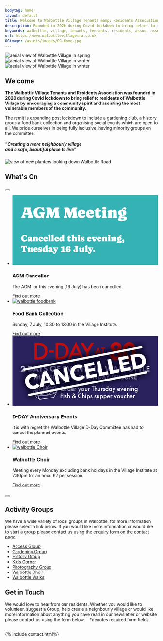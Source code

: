```yaml
---
bodytag: home
layout: default
title: Welcome to Walbottle Village Tenants &amp; Residents Association Website
description: Founded in 2020 during Covid lockdown to bring relief to residents, encouraging a community spirit and assisting vulnerable members of the community.
keywords: walbottle, village, tenants, tennants, residents, assoc, association, newcastle, newcastle upon tyne, ne158, ne15 8
url: https://www.walbottlevillagetra.co.uk
OGimage: /assets/images/OG-Home.jpg
---
```

<div class="container-fluid hidden-xs">
	<div class="row">
		<div class="mastImg">
			<div id="myCarousel" class="carousel slide carousel-fade">
    				<div class="carousel-inner">
		 			<div id="carousel-example-generic" class="carousel-fade carousel slide" data-ride="carousel">
              	 				<div class="carousel-inner" role="listbox">
							<div class="item active">
							  <img src = "/assets/images/mastheadImg-home-spring.jpg" class = "sliderImage" alt = "aerial view of Walbottle Village in spring">
							</div>
							<div class="item">
							  <img src = "/assets/images/mastheadImg-home02.jpg" class = "sliderImage" alt = "aerial view of Walbottle Village in winter">
							</div>
							<div class="item">
							  <img src = "/assets/images/mastheadImg-home03.jpg" class = "sliderImage" alt = "aerial view of Walbottle Village in winter">
							</div>
              					</div>
            				</div>
    				</div>    
			</div> <!-- /myCarousel -->
		</div> <!-- /mastImg -->
	</div> <!--/row -->
</div> <!-- /container-fluid -->
<div class="container-fluid welcome">
	<div class="row">
		<div class="col-lg-1 col-md-1 col-sm-1 col-xs-0"></div>
		<div class="welcomePanel col-lg-10 col-md-10 col-sm-10 col-xs-12 row-eq-height">
			<div class="col-lg-7 col-md-7 col-sm-12 col-xs-12">
			  <h2>Welcome</h2>
			  <p><strong>The Walbottle Village Tenants and Residents Association was founded in 2020 during Covid lockdown to bring relief to residents of Walbottle Village by encouraging a community spirit and assisting the most vulnerable members of the community.</strong></p>
			  <p>The remit is expanding post lockdown to include a gardening club, a history group a food bank collection and organising social events which are open to all. We pride ourselves in being fully inclusive, having minority groups on the committee.</p>
			  <h5>&quot;Creating a more neighbourly village<br><span>and a safe, beautiful place to live&quot;</span></h5>
			</div>
			<div class="col-lg-5 col-md-5 col-sm-12 col-xs-12 sideImg">
		    <img src="/assets/images/Walbottle-beautiful-xs.jpg" class="img-responsive hidden-md hidden-lg" alt="view of new planters looking down Walbottle Road"/>
			</div>
		</div>
		<div class="col-lg-1 col-md-1 col-sm-1 col-xs-0"></div>
	</div>
</div>
<div class="container-fluid redPanel">
	<div class="row">
		<div class="col-sm-1 col-xs-0"></div>
		<div class="col-sm-10 col-xs-12 gallerySlider">
			<h2>What's On</h2>
			<!-- feature slider -->
			<div class="row gallery-slider">
				<div class="col-xs-12 col-sm-12">
					<button type="button" class="slideLeft" id="goToPrevSlide"></button>
					<ul id="lightSlider">
						<li class="featurePane col-xs-4">
							<a href="news/#AGM" title="about tonight's AGM">
								<img src="/assets/images/AGMMeeting-Website-868x414.jpg" class="img-responsive" alt="walbottle foodbank"/></a>
							<h3>AGM Cancelled</h3>
							<p>The AGM for this evening (16 July) has been cancelled.</p>
							<a class="more" href="news/#foodbank" title="about the Food Bank">Find out more <span class="glyphicon glyphicon-triangle-right"></span></a>
						</li>
						<li class="featurePane col-xs-4">
							<a href="news/#foodbank" title="about the Food Bank">
								<img src="/assets/images/foodbank.jpg" class="img-responsive" alt="walbottle foodbank"/></a>
							<h3>Food Bank Collection</h3>
							<p>Sunday, 7 July, 10:30 to 12:00 in the Village Institute.</p>
							<a class="more" href="news/#foodbank" title="about the Food Bank">Find out more <span class="glyphicon glyphicon-triangle-right"></span></a>
						</li>
						<li class="featurePane col-xs-4">
							<a href="news/#d-day-events" title="more about the D-Day events">
							<img src="/assets/images/D-DAY-CANCELLED-868x414.jpg" class="img-responsive" alt="D-Day Anniversary events cancelled"/></a>
							<h3>D-DAY Anniversary Events</h3>
							<p>It is with regret the Walbottle Village D-Day Committee has had to cancel the planned events.</p>
							<a class="more" href="news/#d-day-events" title="more about the D-Day events">Find out more <span class="glyphicon glyphicon-triangle-right"></span></a>
						</li>
						<li class="featurePane col-xs-4">
							<a href="news/#choir" title="visit the Walbottle Choisters group page">
								<img src="/assets/images/choir.jpg" class="img-responsive" alt="walbottle Choir"/></a>
							<h3>Walbottle Choir</h3>
							<p>Meeting every Monday excluding bank holidays in the Village Institute at 7:30pm for an hour. £2 per session.</p>
							<a class="more" href="news/#choir" title="visit the Walbottle Choisters group page">Find out more <span class="glyphicon glyphicon-triangle-right"></span></a>
						</li>
					</ul>
					<button type="button" class="slideRight" id="goToNextSlide"></button>
				</div>
			</div> <!-- end art gallery light Slider -->
		</div>
		<div class="col-sm-1 col-xs-0"></div>
	</div>
</div> 
<div class="container-fluid whitePanel">
	<div class="row">
		<div class="col-sm-1 col-xs-0"></div>
		<div class="activity-contactPanel col-sm-10 col-xs-12">
			<div class="col-md-4 col-xs-12 activity">
				<h2>Activity Groups</h2>
				<p>We have a wide variety of local groups in Walbottle, for more information please select a link below. If you would like more information or would like to start a group please contact us using the <a href="/contact/" title="visit the contact page" target="_self">enquiry form on the contact page</a>.</p>
				<ul>
					<li><a href="activity_groups/access/" title="access Group" target="_self" class="ag-access" accessKey="1"><span class="glyphicon glyphicon-triangle-right"></span> Access Group</a></li>
					<li><a href="activity_groups/gardening/" title="gardening group" target="_self" class="ag-garden" accessKey="2"><span class="glyphicon glyphicon-triangle-right"></span> Gardening Group</a></li>
					<li><a href="activity_groups/history/" title="history group" target="_self" class="ag-history" accessKey="3"><span class="glyphicon glyphicon-triangle-right"></span> History Group</a></li>
					<li><a href="activity_groups/kids-corner/" title="kids corner" target="_self" class="ag-kids" accessKey="4"><span class="glyphicon glyphicon-triangle-right"></span> Kids Corner</a></li>
					<!-- <li><a href="neighbourhood_watch.html" title="neighbourhood watch" target="_self" class="activity" accessKey=""><span class="glyphicon glyphicon-triangle-right"></span> Neighbourhood Watch</a></li> -->
					<li><a href="activity_groups/photography_group/" title="photography group" target="_self" class="ag-photo" accessKey="5"><span class="glyphicon glyphicon-triangle-right"></span> Photography Group</a></li>
					<li><a href="activity_groups/choir/" title="Walbottle choir group" target="_self" class="ag-choir" accessKey="6"><span class="glyphicon glyphicon-triangle-right"></span> Walbottle Choir</a></li>
					<li><a href="activity_groups/walbottle_walks/" title="Walbottle walks group" target="_self" class="ag-walks" accessKey="7"><span class="glyphicon glyphicon-triangle-right"></span> Walbottle Walks</a></li>
				</ul>
			</div>
			<div class="col-xs-1"></div>
			<div class="col-md-7 col-xs-12 form">
				<h2>Get in Touch</h2>
				<p>We would love to hear from our residents. Whether you would like to volunteer, suggest a Group, help create a neighbourly village or would like more information about anything you have read in our newsletter or website please contact us using the form below. &nbsp;&nbsp; <span class="req">*</span><span class="required">denotes required form fields.</span><br><br></p>
				{% include contact.html%}
			</div>
		</div>
	</div>
</div>

